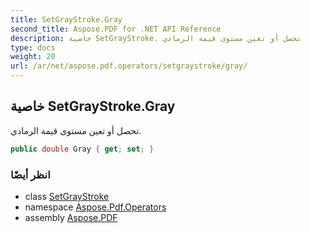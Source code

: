```yaml
---
title: SetGrayStroke.Gray
second_title: Aspose.PDF for .NET API Reference
description: خاصية SetGrayStroke. تحصل أو تعين مستوى قيمة الرمادي
type: docs
weight: 20
url: /ar/net/aspose.pdf.operators/setgraystroke/gray/
---
```

## خاصية SetGrayStroke.Gray

تحصل أو تعين مستوى قيمة الرمادي.

```csharp
public double Gray { get; set; }
```

### انظر أيضًا

* class [SetGrayStroke](../)
* namespace [Aspose.Pdf.Operators](../../../aspose.pdf.operators/)
* assembly [Aspose.PDF](../../../)